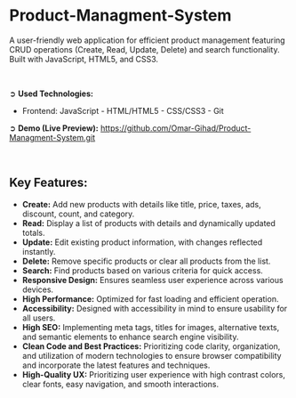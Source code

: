 # Product-Managment-System
A user-friendly web application for efficient product management featuring CRUD operations (Create, Read, Update, Delete) and search functionality. Built with JavaScript, HTML5, and CSS3.

<br>

➲ **Used Technologies:**
- Frontend: JavaScript - HTML/HTML5 - CSS/CSS3 - Git

➲ **Demo (Live Preview):** <a href="https://github.com/Omar-Gihad/Product-Managment-System.git" target="_blank">https://github.com/Omar-Gihad/Product-Managment-System.git</a> 

<br>

## Key Features:
- <b>Create:</b> Add new products with details like title, price, taxes, ads, discount, count, and category.
- <b>Read:</b> Display a list of products with details and dynamically updated totals.
- <b>Update:</b> Edit existing product information, with changes reflected instantly.
- <b>Delete:</b> Remove specific products or clear all products from the list.
- <b>Search:</b> Find products based on various criteria for quick access.
- <b>Responsive Design:</b> Ensures seamless user experience across various devices.
- <b>High Performance:</b> Optimized for fast loading and efficient operation.
- <b>Accessibility:</b> Designed with accessibility in mind to ensure usability for all users.
- <b>High SEO:</b> Implementing meta tags, titles for images, alternative texts, and semantic elements to enhance search engine visibility.
- <b>Clean Code and Best Practices:</b> Prioritizing code clarity, organization, and utilization of modern technologies to ensure browser compatibility and incorporate the latest features and techniques.
- <b>High-Quality UX:</b> Prioritizing user experience with high contrast colors, clear fonts, easy navigation, and smooth interactions.
